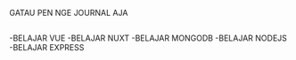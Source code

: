 GATAU PEN NGE JOURNAL AJA
##
-BELAJAR VUE 
-BELAJAR NUXT
-BELAJAR MONGODB
-BELAJAR NODEJS
-BELAJAR EXPRESS
